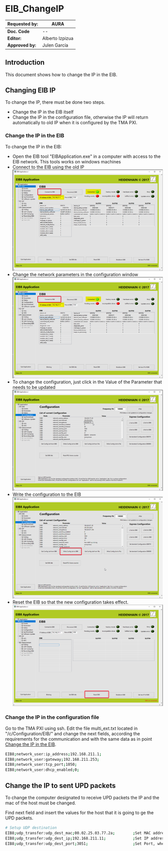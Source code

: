 # EIB_ChangeIP

| **Requested by:** | **AURA** |
| --- | --- |
| **Doc. Code** | -- |
| **Editor:** | Alberto Izpizua |
| **Approved by:** | Julen García |

## Introduction

This document shows how to change the IP in the EIB.

## Changing EIB IP

To change the IP, there must be done two steps.

* Change the IP in the EIB itself
* Change the IP in the configuration file, otherwise the IP will return automatically to old IP when it is configured by the TMA PXI.

### Change the IP in the EIB

To change the IP in the EIB:

* Open the EIB tool "EIBApplication.exe" in a computer with access to the EIB network. This tools works on windows machines
* Connect to the EIB using the old IP
![Connect to EIB](media/dwpB0qoBa9.png)
* Change the network parameters in the configuration window
![Network parameters in the EIB](media/dwpB0qoBa9.png)
* To change the configuration, just click in the Value of the Parameter that needs to be updated
![updating an EIB parameter](media/MFWipZ9Wpf.png)
* Write the configuration to the EIB
![Write EIB configuration](media/giYtwDGHHB.png)
* Reset the EIB so that the new configuration takes effect.
![Reset the EIB](media/ThzVhB3VKx.png)

### Change the IP in the configuration file

Go to the TMA PXI using ssh. Edit the file multi_ext.txt located in "/c/Configuration/EIB/" and change the next fields,
according the requirements for the communication and with the same data as in point [Change the IP in the EIB](#change-the-ip-in-the-eib).

```bash
EIB8;network_user:ip_address;192.168.211.1;
EIB8;network_user:gateway;192.168.211.253;
EIB8;network_user:tcp_port;1050;
EIB8;network_user:dhcp_enabled;0;
```

## Change the IP to sent UPD packets

To change the computer designated to receive UPD packets the IP and the mac of the host must be changed.

Find next field and insert the values for the host that it is going to ge the UPD packets.

```bash
# Setup UDP destination
EIB8;udp_transfer:udp_dest_mac;00.02.25.03.77.2a;        ;Set MAC address, where UDP packets of the EIB8 are sent to 
EIB8;udp_transfer:udp_dest_ip;192.168.211.11;            ;Set IP address, where UDP packets of the EIB8 are sent to 
EIB8;udp_transfer:udp_dest_port;3051;                    ;Set Port, where UDP packets of the EIB8 are sent to
```
